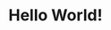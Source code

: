 ---
title: "Hello World!"
description: "First post!"
dateString: 5th August 2023
draft: false
tags: ["Hello", "World"]
weight: 103
---